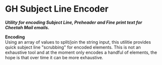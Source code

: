 GH Subject Line Encoder
=======================
***Utility for encoding Subject Line, Preheader and Fine print text for Cheetah Mail emails.***


**Encoding**<br>
Using an array of values to split/join the string input, this utilitie provides quick subject line "scrubbing" for encoded elements. This is not an exhaustive tool and at the moment only encodes a handful of elements, the hope is that over time it can be more exhaustive.
